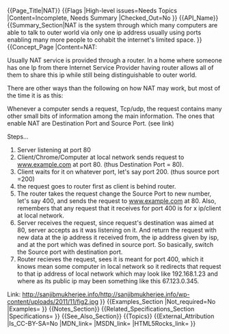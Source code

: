 {{Page_Title|NAT}}
{{Flags
|High-level issues=Needs Topics
|Content=Incomplete, Needs Summary
|Checked_Out=No
}}
{{API_Name}}
{{Summary_Section|NAT is the system through which many computers are able to talk to outer world via only one ip address usually using ports enabling many more people to cohabit the internet's limited space. }}
{{Concept_Page
|Content=NAT:

Usually NAT service is provided through a router. In a home where someone has one Ip from there Internet Service Provider having router allows all of them to share this ip while still being distinguishable to outer world.

There are other ways than the following on how NAT may work, but most of the time it is as this:

Whenever a computer sends a request, Tcp/udp, the request contains many other small bits of information among the main information. The ones that enable NAT are Destination Port and Source Port. (see link)

Steps...
1. Server listening at port 80
2. Client/Chrome/Computer at local network sends request to www.example.com at port 80. (thus Destination Port = 80).
3. Client waits for it on whatever port, let's say port 200. (thus source port =200)
4. the request goes to router first as client is behind router.
5. The router takes the request change the Source Port to new number, let's say 400, and sends the request to www.example.com at 80. Also, remembers that any request that it receives for port 400 is for x ip/client at local network.
6. Server receives the request, since request's destination was aimed at 80, server accepts as it was listening on it. And return the request with new data at the ip address it received from, the ip address given by isp, and at the port which was defined in source port. So basically, switch the Source port with destination port. 
7. Router recieves the request, sees it is meant for port 400, which it knows mean some computer in local network so it redirects that request to that ip address of local network which may look like 192.168.1.23 and where as its public ip may been something like this 67.123.0.345.

Link: http://sanjibmukherjee.info/http://sanjibmukherjee.info/wp-content/uploads/2011/11/fig2.jpg
}}
{{Examples_Section
|Not_required=No
|Examples=
}}
{{Notes_Section}}
{{Related_Specifications_Section
|Specifications=
}}
{{See_Also_Section}}
{{Topics}}
{{External_Attribution
|Is_CC-BY-SA=No
|MDN_link=
|MSDN_link=
|HTML5Rocks_link=
}}